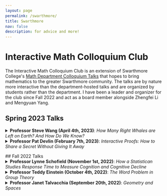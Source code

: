 ```yaml
---
layout: page
permalink: /swarthmore/
title: Swarthmore
nav: false
description: for advice and more!
---
```


<h1 class="post-title">Interactive Math Colloquium Club</h1>

The Interactive Math Colloquium Club is an extension of Swarthmore College's <a href = "https://www.swarthmore.edu/mathematics-statistics/colloquia-general-information">Math Department Colloquium Talks</a> that hopes to bring mathematics to the greater Swarthmore community. The talks are by nature more interactive than the department-hosted talks and are organized by students rather than the department. I have been a leader and organizer for the club since Fall 2022 and act as a board member alongside Zhengfei Li and Mengyuan Yang.


## Spring 2023 Talks
  <details>
    <summary><b>Professor Steve Wang (April 4th, 2023)</b>: <i>How Many Right Whales are Left on Earth? And How Do We Know?</i></summary>
        <p style="margin-left: 40px"><b>Abstract</b>: The North Atlantic right whale is one of the most endangered whale species in the world, pushed to the brink of extinction by centuries of human hunting. Although legal whaling of the species was ended in 1935, these whales remain threatened by entanglement in fishing gear and collisions with ships. As a result, the population has been slow to rebound. I will discuss my research on how many North Atlantic right whales are left in the oceans.</p>
        <p> <img id="swIMC" src = "/assets/img/IMC/SteveWang_IMC_April11_2023.png" style="width: 50%" alt="Steve Wang (IMC)" class = "center"></p>
    </details>


  <details><summary><b>Professor Pat Devlin (February 7th, 2023)</b>: <i>Interactive Proofs: How to Share a Secret Without Giving It Away</i></summary>
    <p style="margin-left: 40px"><b>Abstract</b>: A big company wants somebody to solve a difficult problem, and they’re offering a lot of money to anybody who can tell them the solution. And luckily, you know exactly how to solve it! But unfortunately you don’t trust the company, and they don’t trust you. They won’t pay you any money until they’re SURE you know how to solve their problem, but you don’t want to tell them your solution until they’ve given you the money first. How can you convince them that you know what the solution is without giving them any hints about what the solution actually is? In this talk, we discuss this problem—among others—as part of a fascinating area of math called interactive proofs (in particular zero-knowledge proofs). This talk will be accessible to anybody, and I’ll also include some questions for ongoing research.</p>
    <p> <img id="pdIMC" src = "/assets/img/IMC/PatDevlin_IMC_February7th_2023.png" style="width: 50%" alt="Pat Devlin (IMC)" class = "center"></p>
    </details>

<p> </p>
## Fall 2022 Talks
 <details>
    <summary><b>Professor Lynne Schofield (November 1st, 2022)</b>: <i>How a Statistican Studies Response Time to Measure Cognition and Cognitive Decline</i></summary>
    <p style="margin-left: 40px"><b>Abstract</b>: The world is being digitized and moved from paper and pencil to electronic systems (e.g., in medical records, educational testing, and the collection of survey data.) This talk will argue that a wealth of information exists in the metadata recorded as a byproduct of electronic data collection. In particular, adequate measures of cognitive function have been unavailable in many research datasets examining older adults at risk for Alzheimer’s Disease and related dementias. I will show how my colleagues and I developed a measure of response times (RT), the time it takes older adults to answer items on a widely-used clinical measure, the Montreal Cognitive Assessment (MoCA). Then I will show how we use that measure of RT to predict concurrent and future MoCA scores.  We also test RT for predictive validity (or the ability of RT to measure other things related to MoCA scores).  RT are particularly useful for individuals with mild cognitive impairment, a part of the cognition distribution where errors are meaningful and problematic. RT may increase the accuracy of cognitive assessments without increasing the time it takes to administer the assessment. Our results have implications for clinicians who may be able to use the response time data to supplement the cognitive score and to better understand current cognitive performance and later cognitive decline.</p> 
    <p> <img id="lsIMC" src = "/assets/img/IMC/LynneSchofield_IMC_November1st_2022.png" style="width: 50%" alt="Lynne Schofield (IMC)" class = "center"></p>

</details>


<details>
    <summary><b>Professor Teddy Einstein (October 4th, 2022)</b>: <i>The Word Problem in Group Theory</i></summary>
    <p style="margin-left: 40px"><b>Abstract</b>: Groups are algebraic structures that can be defined with a presentation of generators and relators. Each group element can be described as a "word" using an alphabet consisting of generators and their inverses. Two words represent the same group element if they differ by a product of (conjugates of) relators. The word problem asks if it is always possible to decide whether two words represent the same group element. In this talk, I will give a brief history of the word problem, explain how to think about the word problem geometrically, and discuss some of the amazing consequences of work that has been done on the word problem.</p>
    <p> <img id="teIMC" src = "/assets/img/IMC/TeddyEinstein_IMC_October4th_2022.png" style="width: 50%" alt="Teddy Einstein (IMC)" class = "center"></p>
   </details>


<details>
    <summary><b>Professor Janet Talvacchia (September 20th, 2022)</b>: <i>Geometry and Spaces</i></summary>
    <p style="margin-left: 40px"><b>Abstract</b>: I will discuss the meanings “geometry” and space and their history from ancient Greece to modern times. </p>
    <p> <img id="jtIMC" src = "/assets/img/IMC/JanetTalvacchia_IMC_September20th_2022.png" style="width: 50%" alt="Janet Talvacchia (IMC)" class = "center"></p>
 </details>
